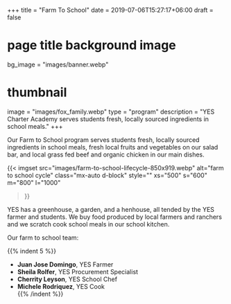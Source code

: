 +++
title = "Farm To School"
date = 2019-07-06T15:27:17+06:00
draft = false
# page title background image
bg_image = "images/banner.webp"
# thumbnail
image = "images/fox_family.webp"
type = "program"
description = "YES Charter Academy serves students fresh, locally sourced ingredients in school meals."
+++

Our Farm to School program serves students fresh, locally sourced ingredients in school meals, fresh local fruits and vegetables on our salad bar, and local grass fed beef and organic chicken in our main dishes. 

{{< imgset 
    src="images/farm-to-school-lifecycle-850x919.webp" 
    alt="farm to school cycle" 
    class="mx-auto d-block" 
    style="" 
    xs="500" s="600" m="800" l="1000"
>}}

YES has a greenhouse, a garden, and a henhouse, all tended by the YES farmer and students. We buy food produced by local farmers and ranchers and we scratch cook school meals in our school kitchen. 

Our farm to school team:

{{% indent 5 %}}
- **Juan Jose Domingo**, YES Farmer 
- **Sheila Rolfer**, YES Procurement Specialist 
- **Cherrity Leyson**, YES School Chef 
- **Michele Rodriquez**, YES Cook   
{{% /indent %}}  
<br>
